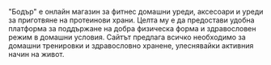 "Бодър" е онлайн магазин за фитнес домашни уреди, аксесоари и уреди за приготвяне на протеинови храни. Целта му е да предостави удобна платформа за поддържане на добра физическа форма и здравословен режим в домашни условия. Сайтът предлага всичко необходимо за домашни тренировки и здравословно хранене, улеснявайки активния начин на живот.
